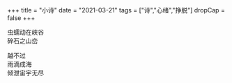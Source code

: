 +++
title = "小诗"
date = "2021-03-21"
tags = ["诗","心绪","挣脱"]
dropCap = false
+++

虫蠕动在峡谷<br>
碎石之山峦<br>

越不过<br>
雨滴成海<br>
倾泄宙宇无尽<br>
